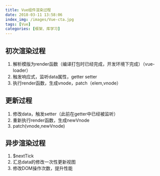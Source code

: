 ```yaml
---
title: Vue组件渲染过程
date: 2018-03-11 13:58:06
index_img: /images/Vue-cta.jpg
tags: [Vue]
categories: [框架、库学习]
---
```

## 初次渲染过程

1. 解析模版为render函数（编译打包时已经完成，开发环境下完成）（vue-loader）
2. 触发响应式，监听data属性，getter setter
3. 执行render函数，生成vnode，patch（elem,vnode）

## 更新过程

1. 修改data，触发setter（此前在getter中已经被监听）
2. 重新执行render函数，生成newVnode
3. patch(vnode,newVnode)

## 异步渲染过程

1. $nextTick
2. 汇总data的修改一次性更新视图
3. 修改DOM操作次数，提升性能


